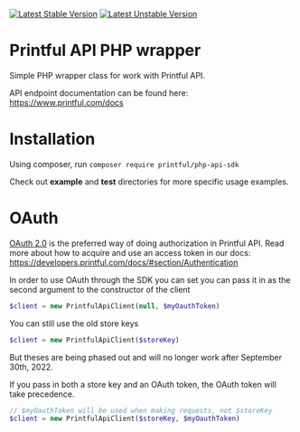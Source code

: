 [![Latest Stable Version](https://poser.pugx.org/printful/php-api-sdk/v/stable.svg)](https://packagist.org/packages/printful/php-api-sdk)
[![Latest Unstable Version](https://poser.pugx.org/printful/php-api-sdk/v/unstable.svg)](https://packagist.org/packages/printful/php-api-sdk)

# Printful API PHP wrapper

Simple PHP wrapper class for work with Printful API.

API endpoint documentation can be found here: https://www.printful.com/docs

# Installation

Using composer, run `composer require printful/php-api-sdk`

Check out **example** and **test** directories for more specific usage examples.

# OAuth
[OAuth 2.0](https://developers.printful.com/docs/#section/Authentication:~:text=OAuth%202.0%20is%20the%20preferred%20way%20of%20doing%20authorization%20in%20Printful%20API.)
is the preferred way of doing authorization in Printful API. Read more about how to acquire and
use an access token in our docs: https://developers.printful.com/docs/#section/Authentication

In order to use OAuth through the SDK you can set you can pass it in as the second argument to the constructor of the client
```php
$client = new PrintfulApiClient(null, $myOauthToken)
```

You can still use the old store keys
```php
$client = new PrintfulApiClient($storeKey)
```
But theses are being phased out and will no longer work after
September 30th, 2022.

If you pass in both a store key and an OAuth token, the OAuth
token will take precedence.
```php
// $myOauthToken will be used when making requests, not $storeKey
$client = new PrintfulApiClient($storeKey, $myOauthToken)
```
